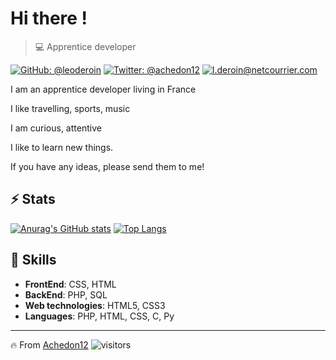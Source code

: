 
# Hi there !

>  💻 Apprentice developer

[![GitHub: @leoderoin](https://img.shields.io/github/followers/achedon12?label=follow&style=social)](https://github.com/achedon12)
[![Twitter: @achedon12](https://img.shields.io/twitter/url?style=social&url=https%3A%2F%2Ftwitter.com%2Fachedon12)](https://twitter.com/achedon12)
[![l.deroin@netcourrier.com](https://img.shields.io/static/v1?label=l.deroin@netcourrier.com&message=%20&color=red&logo=gmail&style=flat-square&logoColor=white)](mailto:l.deroin@netcourrier.com)

I am an apprentice developer living in France

I like travelling, sports, music

I am curious, attentive

I like to learn new things.

If you have any ideas, please send them to me!

## ⚡ Stats

[![Anurag's GitHub stats](https://github-readme-stats.vercel.app/api?username=achedon12&show_icons=true&theme=tokyonight&count_private=true)](https://github.com/achedon12/github-readme-stats)
[![Top Langs](https://github-readme-stats.vercel.app/api/top-langs/?username=achedon12&hide=javascript,html)](https://github.com/achedon12/github-readme-stats)




##  🎉 Skills

- **FrontEnd**: CSS, HTML
- **BackEnd**: PHP, SQL
- **Web technologies**: HTML5, CSS3
- **Languages**: PHP, HTML, CSS, C, Py

---
🔥 From [Achedon12](https://github.com/achedon12)
![visitors](https://visitor-badge.glitch.me/badge?page_id=achedon12)
